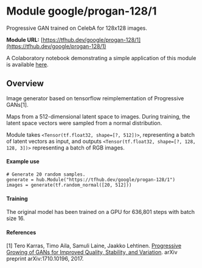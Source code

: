 # Module google/progan-128/1
Progressive GAN trained on CelebA for 128x128 images.

<!-- module-type: image-generator -->
<!-- network-architecture: Progressive GAN -->
<!-- dataset: CelebA -->

**Module URL:** [https://tfhub.dev/google/progan-128/1](https://tfhub.dev/google/progan-128/1)

A Colaboratory notebook demonstrating a simple application of this module is 
available [here](https://colab.research.google.com/github/tensorflow/hub/blob/master/examples/colab/tf_hub_generative_image_module.ipynb).

## Overview

Image generator based on tensorflow reimplementation of Progressive GANs[1].

Maps from a 512-dimensional latent space to images. During training, the latent
space vectors were sampled from a normal distribution.

Module takes `<Tensor(tf.float32, shape=[?, 512])>`, representing a batch of 
latent vectors as input, and outputs 
`<Tensor(tf.float32, shape=[?, 128, 128, 3])>` representing a batch of RGB 
images.

#### Example use
```
# Generate 20 random samples.
generate = hub.Module("https://tfhub.dev/google/progan-128/1")
images = generate(tf.random_normal([20, 512]))
```

#### Training
The original model has been trained on a GPU for 636,801 steps with batch size 
16.

#### References
[1] Tero Karras, Timo Aila, Samuli Laine, Jaakko Lehtinen.
[Progressive Growing of GANs for Improved Quality, Stability, and Variation](https://arxiv.org/abs/1710.10196). 
arXiv preprint arXiv:1710.10196, 2017.
